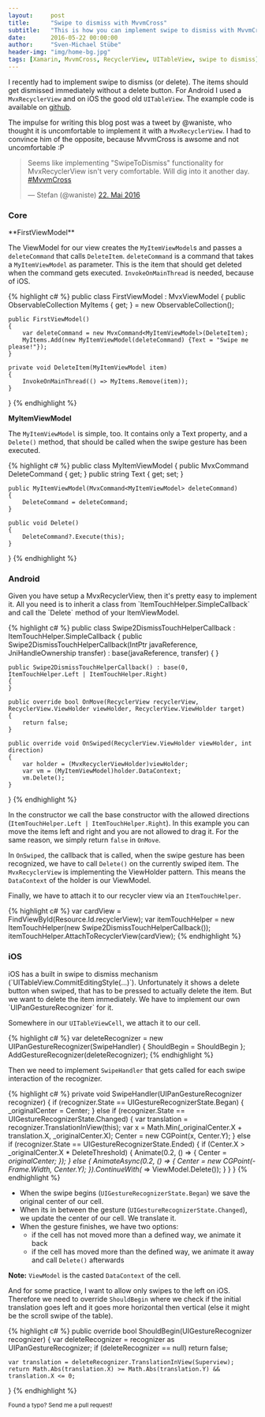```yaml
---
layout:     post
title:      "Swipe to dismiss with MvvmCross"
subtitle:   "This is how you can implement swipe to dismiss with MvvmCross"
date:       2016-05-22 00:00:00
author:     "Sven-Michael Stübe"
header-img: "img/home-bg.jpg"
tags: [Xamarin, MvvmCross, RecyclerView, UITableView, swipe to dismiss]
---
```


I recently had to implement swipe to dismiss (or delete). The items should get dismissed immediately without a delete button. For Android I used a `MvxRecyclerView` and on iOS the good old `UITableView`. The example code is available on <i class="fa fa-github"></i><a href="https://github.com/smstuebe/mvvmcross-examples/tree/master/Swipe2Dismiss" target="_blank">github</a>. 

The impulse for writing this blog post was a tweet by @waniste, who thought it is uncomfortable to implement it with a `MvxRecyclerView`. I had to convince him of the opposite, because MvvmCross is awsome and not uncomfortable :P

<blockquote class="twitter-tweet" data-lang="de"><p lang="en" dir="ltr">Seems like implementing &quot;SwipeToDismiss&quot; functionality for MvxRecyclerView isn&#39;t very comfortable. Will dig into it another day. <a href="https://twitter.com/hashtag/MvvmCross?src=hash">#MvvmCross</a></p>&mdash; Stefan (@waniste) <a href="https://twitter.com/waniste/status/734418485875507204">22. Mai 2016</a></blockquote>
<script async src="//platform.twitter.com/widgets.js" charset="utf-8"></script>

<h3>Core</h3>
**FirstViewModel**

The ViewModel for our view creates the `MyItemViewModel`s and passes a `deleteCommand` that calls `DeleteItem`. `deleteCommand` is a command that takes a `MyItemViewModel` as parameter. This is the item that should get deleted when the command gets executed. `InvokeOnMainThread` is needed, because of iOS.

{% highlight c# %}
public class FirstViewModel 
    : MvxViewModel
{
    public ObservableCollection<MyItemViewModel> MyItems { get; } = new ObservableCollection<MyItemViewModel>();

    public FirstViewModel()
    {
        var deleteCommand = new MvxCommand<MyItemViewModel>(DeleteItem);
        MyItems.Add(new MyItemViewModel(deleteCommand) {Text = "Swipe me please!"});
    }

    private void DeleteItem(MyItemViewModel item)
    {
        InvokeOnMainThread(() => MyItems.Remove(item));
    }
}
{% endhighlight %}

**MyItemViewModel**

The `MyItemViewModel` is simple, too. It contains only a Text property, and a `Delete()` method, that should be called when the swipe gesture has been executed.

{% highlight c# %}
public class MyItemViewModel
{
    public MvxCommand<MyItemViewModel> DeleteCommand { get; }
    public string Text { get; set; }

    public MyItemViewModel(MvxCommand<MyItemViewModel> deleteCommand)
    {
        DeleteCommand = deleteCommand;
    }

    public void Delete()
    {
        DeleteCommand?.Execute(this);
    }
}
{% endhighlight %}


<h3>Android</h3>
Given you have setup a MvxRecyclerView, then it's pretty easy to implement it. All you need is to inherit a class from `ItemTouchHelper.SimpleCallback` and call the `Delete` method of your ItemViewModel.

{% highlight c# %}
public class Swipe2DismissTouchHelperCallback : ItemTouchHelper.SimpleCallback
{
    public Swipe2DismissTouchHelperCallback(IntPtr javaReference, JniHandleOwnership transfer) : base(javaReference, transfer)
    {
    }

    public Swipe2DismissTouchHelperCallback() : base(0, ItemTouchHelper.Left | ItemTouchHelper.Right)
    {
    }

    public override bool OnMove(RecyclerView recyclerView, RecyclerView.ViewHolder viewHolder, RecyclerView.ViewHolder target)
    {
        return false;
    }

    public override void OnSwiped(RecyclerView.ViewHolder viewHolder, int direction)
    {
        var holder = (MvxRecyclerViewHolder)viewHolder;
        var vm = (MyItemViewModel)holder.DataContext;
        vm.Delete();
    }
}
{% endhighlight %}

In the constructor we call the base constructor with the allowed directions (`ItemTouchHelper.Left | ItemTouchHelper.Right`). In this example you can move the items left and right and you are not allowed to drag it. For the same reason, we simply return `false` in `OnMove`. 

In `OnSwiped`, the callback that is called, when the swipe gesture has been recognized, we have to call `Delete()` on the currently swiped item. The `MvxRecyclerView` is implementing the ViewHolder pattern. This means the `DataContext` of the holder is our ViewModel.

Finally, we have to attach it to our recycler view via an `ItemTouchHelper`.

{% highlight c# %}
var cardView = FindViewById<MvxRecyclerView>(Resource.Id.recyclerView);
var itemTouchHelper = new ItemTouchHelper(new Swipe2DismissTouchHelperCallback());
itemTouchHelper.AttachToRecyclerView(cardView);
{% endhighlight %}

<h3>iOS</h3>
iOS has a built in swipe to dismiss mechanism (`UITableView.CommitEditingStyle(...)`). Unfortunately it shows a delete button when swiped, that has to be pressed to actually delete the item. But we want to delete the item immediately. We have to implement our own `UIPanGestureRecognizer` for it.

Somewhere in our `UITableViewCell`, we attach it to our cell.

{% highlight c# %}
var deleteRecognizer = new UIPanGestureRecognizer(SwipeHandler) { ShouldBegin = ShouldBegin };
AddGestureRecognizer(deleteRecognizer);
{% endhighlight %}

Then we need to implement `SwipeHandler` that gets called for each swipe interaction of the recognizer.

{% highlight c# %}
private void SwipeHandler(UIPanGestureRecognizer recognizer)
{
    if (recognizer.State == UIGestureRecognizerState.Began)
    {
        _originalCenter = Center;
    }
    else if (recognizer.State == UIGestureRecognizerState.Changed)
    {
        var translation = recognizer.TranslationInView(this);
        var x = Math.Min(_originalCenter.X + translation.X, _originalCenter.X);
        Center = new CGPoint(x, Center.Y);
    }
    else if (recognizer.State == UIGestureRecognizerState.Ended)
    {
        if (Center.X > _originalCenter.X * DeleteThreshold)
        {
            Animate(0.2, () =>
            {
                Center = _originalCenter;
            });
        }
        else
        {
            AnimateAsync(0.2, () =>
            {
                Center = new CGPoint(-Frame.Width, Center.Y);
            }).ContinueWith(_ => ViewModel.Delete());
        }
    }
}
{% endhighlight %}

- When the swipe begins (`UIGestureRecognizerState.Began`) we save the original center of our cell.
- When its in between the gesture (`UIGestureRecognizerState.Changed`), we update the center of our cell. We translate it.
- When the gesture finishes, we have two options:
  - if the cell has not moved more than a defined way, we animate it back 
  - if the cell has moved more than the defined way, we animate it away and call `Delete()` afterwards

**Note:** `ViewModel` is the casted `DataContext` of the cell.

And for some practice, I want to allow only swipes to the left on iOS. Therefore we need to override `ShouldBegin` where we check if the initial translation goes left and it goes more horizontal then vertical (else it might be the scroll swipe of the table).

{% highlight c# %}
public override bool ShouldBegin(UIGestureRecognizer recognizer)
{
    var deleteRecognizer = recognizer as UIPanGestureRecognizer;
    if (deleteRecognizer == null)
        return false;

    var translation = deleteRecognizer.TranslationInView(Superview);
    return Math.Abs(translation.X) >= Math.Abs(translation.Y) && translation.X <= 0;
} 
{% endhighlight %}	

<small>Found a typo? Send me a pull request!</small>
